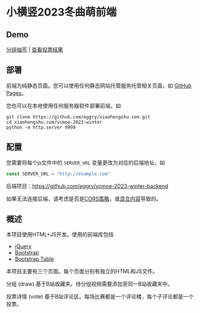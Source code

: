 # 小横竖2023冬曲萌前端
## Demo
[分组抽签](https://xiaohengshu.eggry.com/vcmoe-2023-winter/draw.html) | [查看投票结果](https://xiaohengshu.eggry.com/vcmoe-2023-winter/vote.html) 

## 部署
前端为纯静态页面。您可以使用任何静态网站托管服务托管相关页面，如 [GitHub Pages](https://pages.github.com/)。

您也可以在本地使用任何服务器软件部署前端，如
```shell
git clone https://github.com/eggry/xiaohengshu.com.git
cd xiaohengshu.com/vcmoe-2023-winter
python -m http.server 9999
```
## 配置
您需要将每个js文件中的 `SERVER_URL` 变量更改为对应的后端地址，如
```js
const SERVER_URL = "http://example.com"
```

后端项目：https://github.com/eggry/vcmoe-2023-winter-backend

如果无法连接后端，请考虑是否是[CORS策略](https://developer.mozilla.org/zh-CN/docs/Web/HTTP/CORS)，或[混合内容](https://developer.mozilla.org/en-US/docs/Web/Security/Mixed_content)导致的。

## 概述
本项目使用HTML+JS开发。使用的前端库包括
- [jQuery](https://jquery.com/)
- [Bootstrap](https://getbootstrap.com/)
- [Bootstrap Table](https://bootstrap-table.com/)


本项目主要有三个页面。每个页面分别有独立的HTML和JS文件。

分组 (draw) 基于B站收藏夹。待分组视频需要添加至同一B站收藏夹中。

投票详情 (vote) 基于B站评论区。每场比赛都是一个评论楼，每个子评论都是一个投票。